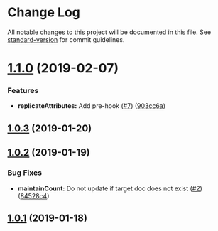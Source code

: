 # Change Log

All notable changes to this project will be documented in this file. See [standard-version](https://github.com/conventional-changelog/standard-version) for commit guidelines.

<a name="1.1.0"></a>
# [1.1.0](https://github.com/anishkny/integrify/compare/v1.0.3...v1.1.0) (2019-02-07)


### Features

* **replicateAttributes:** Add pre-hook ([#7](https://github.com/anishkny/integrify/issues/7)) ([903cc6a](https://github.com/anishkny/integrify/commit/903cc6a))



<a name="1.0.3"></a>
## [1.0.3](https://github.com/anishkny/integrify/compare/v1.0.2...v1.0.3) (2019-01-20)



<a name="1.0.2"></a>
## [1.0.2](https://github.com/anishkny/integrify/compare/v1.0.1...v1.0.2) (2019-01-19)


### Bug Fixes

* **maintainCount:** Do not update if target doc does not exist ([#2](https://github.com/anishkny/integrify/issues/2)) ([84528c4](https://github.com/anishkny/integrify/commit/84528c4))



<a name="1.0.1"></a>
## [1.0.1](https://github.com/anishkny/integrify/compare/v1.0.0...v1.0.1) (2019-01-18)
